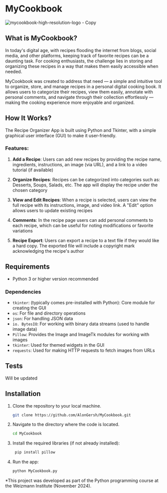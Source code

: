 # MyCookbook

![mycookbook-high-resolution-logo - Copy](https://github.com/user-attachments/assets/25de0d9d-e336-456b-9006-bffb237e16b5)

## What is MyCookbook?
In today's digital age, with recipes flooding the internet from blogs, social media, and other platforms, keeping track of favorite recipes can be a daunting task. For cooking enthusiasts, the challenge lies in storing and organizing these recipes in a way that makes them easily accessible when needed.

MyCookbook was created to address that need — a simple and intuitive tool to organize, store, and manage recipes in a personal digital cooking book. It allows users to categorize their recipes, view them easily, annotate with personal comments, and navigate through their collection effortlessly — making the cooking experience more enjoyable and organized.

## How It Works?
The Recipe Organizer App is built using Python and Tkinter, with a simple graphical user interface (GUI) to make it user-friendly.

### Features:
1. **Add a Recipe**: Users can add new recipes by providing the recipe name, ingredients, instructions, an image (via URL), and a link to a video tutorial (if available)
  
2. **Organize Recipes**: Recipes can be categorized into categories such as: Desserts, Soups, Salads, etc. The app will display the recipe under the chosen category

3. **View and Edit Recipes**: When a recipe is selected, users can view the full recipe with its instructions, image, and video link. A "Edit" option allows users to update existing recipes

4. **Comments**: In the recipe page users can add personal comments to each recipe, which can be useful for noting modifications or favorite variations

5. **Recipe Export**: Users can export a recipe to a text file if they would like a hard copy. The exported file will include a copyright mark acknowledging the recipe's author


## Requirements
- Python 3 or higher version recommended

### Dependencies
- `tkinter`: (typically comes pre-installed with Python): Core module for creating the GUI
- `os`: For file and directory operations
- `json`: For handling JSON data
- `io. BytesIO`: For working with binary data streams (used to handle image data)
- `Pillow`: Provides the Image and ImageTk modules for working with images
- `tkinter`: Used for themed widgets in the GUI
- `requests`: Used for making HTTP requests to fetch images from URLs

  
## Tests
Will be updated

  
## Installation
1. Clone the repository to your local machine.
   ```bash
   git clone https://github.com/AlonGersh/MyCookbook.git 

3. Navigate to the directory where the code is located.
   ```bash
   cd MyCookbook

4. Install the required libraries (if not already installed):
   ```bash
    pip install pillow

5. Run the app:
   ```bash
   python MyCookbook.py

*This project was developed as part of the Python programming course at the Weizmann Institute (November 2024).

